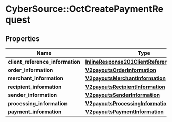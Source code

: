 # CyberSource::OctCreatePaymentRequest

## Properties
Name | Type | Description | Notes
------------ | ------------- | ------------- | -------------
**client_reference_information** | [**InlineResponse201ClientReferenceInformation**](InlineResponse201ClientReferenceInformation.md) |  | [optional] 
**order_information** | [**V2payoutsOrderInformation**](V2payoutsOrderInformation.md) |  | [optional] 
**merchant_information** | [**V2payoutsMerchantInformation**](V2payoutsMerchantInformation.md) |  | [optional] 
**recipient_information** | [**V2payoutsRecipientInformation**](V2payoutsRecipientInformation.md) |  | [optional] 
**sender_information** | [**V2payoutsSenderInformation**](V2payoutsSenderInformation.md) |  | [optional] 
**processing_information** | [**V2payoutsProcessingInformation**](V2payoutsProcessingInformation.md) |  | [optional] 
**payment_information** | [**V2payoutsPaymentInformation**](V2payoutsPaymentInformation.md) |  | [optional] 


